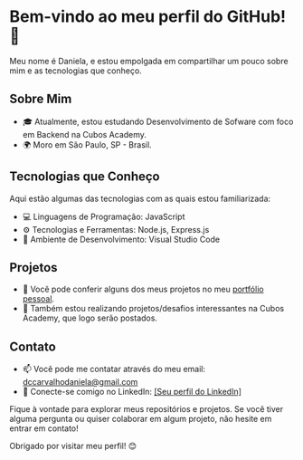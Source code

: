 # Bem-vindo ao meu perfil do GitHub! 👋

Meu nome é Daniela, e estou empolgada em compartilhar um pouco sobre mim e as tecnologias que conheço.

## Sobre Mim

- 🎓 Atualmente, estou estudando Desenvolvimento de Sofware com foco em Backend na Cubos Academy.
- 🌍 Moro em São Paulo, SP - Brasil.


## Tecnologias que Conheço

Aqui estão algumas das tecnologias com as quais estou familiarizada:

- 💻 Linguagens de Programação: JavaScript
- ⚙️ Tecnologias e Ferramentas: Node.js, Express.js
- 📝 Ambiente de Desenvolvimento: Visual Studio Code

## Projetos

- 🚀 Você pode conferir alguns dos meus projetos no meu [portfólio pessoal](link_para_seu_portfolio).
- 🔗 Também estou realizando projetos/desafios interessantes na Cubos Academy, que logo serão postados.

## Contato

- 📫 Você pode me contatar através do meu email: dccarvalhodaniela@gmail.com
- 🔗 Conecte-se comigo no LinkedIn: [[Seu perfil do LinkedIn]](https://www.linkedin.com/in/daniela-carvalho-dos-santos/)

Fique à vontade para explorar meus repositórios e projetos. Se você tiver alguma pergunta ou quiser colaborar em algum projeto, não hesite em entrar em contato!

Obrigado por visitar meu perfil! 😊
